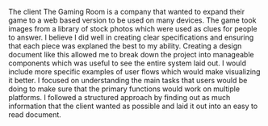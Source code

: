 The client The Gaming Room is a company that wanted to expand their game to a web based version to be used on many devices. The game took images from a library of stock photos which were used as clues for people to answer.
I believe I did well in creating clear specifications and ensuring that each piece was explaned the best to my ability. Creating a design document like this allowed me to break down the project into manageable components which was useful to see the entire system laid out.
I would include more specific examples of user flows which would make visualizing it better. I focused on understanding the main tasks that users would be doing to make sure that the primary functions would work on multiple platforms.
I followed a structured approach by finding out as much information that the client wanted as possible and laid it out into an easy to read document. 
